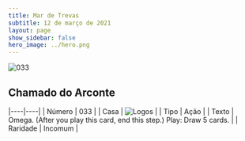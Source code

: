 ```yaml
---
title: Mar de Trevas
subtitle: 12 de março de 2021
layout: page
show_sidebar: false
hero_image: ../hero.png
---
```


![033](https://cdn.keyforgegame.com/media/card_front/pt/496_033_P5H2RHJPQPH2_pt.png)

## Chamado do Arconte

|----|----|
| Número | 033 |
| Casa | ![Logos](https://archonarcana.com/images/thumb/c/ce/Logos.png/22px-Logos.png "Logos") |
| Tipo | Ação |
| Texto | Omega. (After you play this card, end this step.)  Play: Draw 5 cards. |
| Raridade | Incomum |
